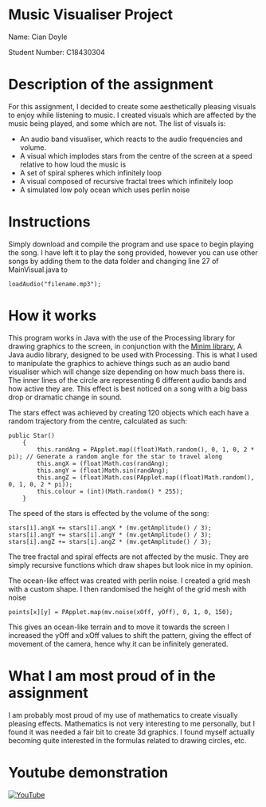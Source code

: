# Music Visualiser Project

Name: Cian Doyle

Student Number: C18430304

# Description of the assignment
For this assignment, I decided to create some aesthetically pleasing visuals to enjoy while listening to music.
I created visuals which are affected by the music being played, and some which are not. The list of visuals is:
- An audio band visualiser, which reacts to the audio frequencies and volume.
- A visual which implodes stars from the centre of the screen at a speed relative to how loud the music is
- A set of spiral spheres which infinitely loop 
- A visual composed of recursive fractal trees which infinitely loop
- A simulated low poly ocean which uses perlin noise

# Instructions
Simply download and compile the program and use space to begin playing the song. I have left it to play the song provided, however 
you can use other songs by adding them to the data folder and changing line 27 of MainVisual.java to
``` 
loadAudio("filename.mp3");
```
# How it works
This program works in Java with the use of the Processing library for drawing graphics to the screen, 
in conjunction with the [Minim library](https://github.com/ddf/Minim), A Java audio library, designed to be used with Processing. This is what I used to manipulate the graphics to achieve things such as an audio band visualiser which 
will change size depending on how much bass there is. The inner lines of the circle are representing 6 different audio bands and how active they are. This effect is best noticed on a song with a big bass drop or dramatic change in sound.

The stars effect was achieved by creating 120 objects which each have a random trajectory from the centre, calculated as such:
```
public Star()
    {
        this.randAng = PApplet.map((float)Math.random(), 0, 1, 0, 2 * pi); // Generate a random angle for the star to travel along
        this.angX = (float)Math.cos(randAng);
        this.angY = (float)Math.sin(randAng); 
        this.angZ = (float)Math.cos(PApplet.map((float)Math.random(), 0, 1, 0, 2 * pi)); 
        this.colour = (int)(Math.random() * 255);
    }
```
The speed of the stars is effected by the volume of the song:
```
stars[i].angX += stars[i].angX * (mv.getAmplitude() / 3);
stars[i].angY += stars[i].angY * (mv.getAmplitude() / 3);  
stars[i].angZ += stars[i].angZ * (mv.getAmplitude() / 3);
```
The tree fractal and spiral effects are not affected by the music. They are simply recursive functions which draw
shapes but look nice in my opinion. 

The ocean-like effect was created with perlin noise. I created a grid mesh with a custom shape. I then randomised the height of the grid mesh with noise
```
points[x][y] = PApplet.map(mv.noise(xOff, yOff), 0, 1, 0, 150);
```
This gives an ocean-like terrain and to move it towards the screen I increased the yOff and xOff values to shift the pattern, giving the effect of movement of the camera, hence why it can be infinitely generated.
# What I am most proud of in the assignment
I am probably most proud of my use of mathematics to create visually pleasing effects. Mathematics is not very interesting to me personally, but I found it was needed a fair bit to create 3d graphics. I found myself actually becoming quite interested in the formulas related to drawing circles, etc.
# Youtube demonstration

[![YouTube](http://img.youtube.com/vi/N5t7hB70aVk/0.jpg)](https://www.youtube.com/watch?v=N5t7hB70aVk)


